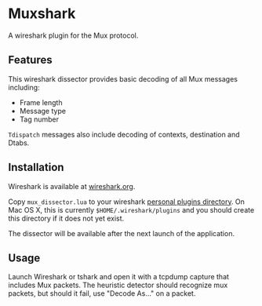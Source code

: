 Muxshark
========

A wireshark plugin for the Mux protocol.

Features
--------

This wireshark dissector provides basic decoding of all
Mux messages including:

* Frame length
* Message type
* Tag number

`Tdispatch` messages also include decoding of contexts, destination
and Dtabs.

Installation
------------

Wireshark is available at [wireshark.org](https://www.wireshark.org/).

Copy `mux_dissector.lua` to your wireshark
[personal plugins directory](https://www.wireshark.org/docs/wsug_html_chunked/ChAppFilesConfigurationSection.html).
On Mac OS X, this is currently `$HOME/.wireshark/plugins` and you should
create this directory if it does not yet exist.

The dissector will be available after the next launch of the application.

Usage
-----

Launch Wireshark or tshark and open it with a tcpdump capture that includes
Mux packets. The heuristic detector should recognize mux packets, but should
it fail, use "Decode As..." on a packet.